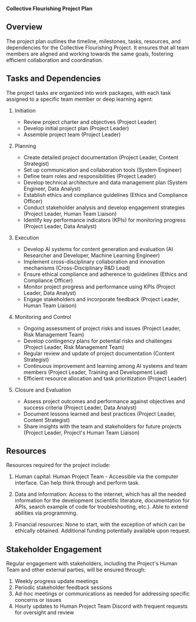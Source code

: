 **Collective Flourishing Project Plan**

## Overview
The project plan outlines the timeline, milestones, tasks, resources, and dependencies for the Collective Flourishing Project. It ensures that all team members are aligned and working towards the same goals, fostering efficient collaboration and coordination.

## Tasks and Dependencies
The project tasks are organized into work packages, with each task assigned to a specific team member or deep learning agent:

1. Initiation
   - Review project charter and objectives (Project Leader)
   - Develop initial project plan (Project Leader)
   - Assemble project team (Project Leader)

2. Planning
   - Create detailed project documentation (Project Leader, Content Strategist)
   - Set up communication and collaboration tools (System Engineer)
   - Define team roles and responsibilities (Project Leader)
   - Develop technical architecture and data management plan (System Engineer, Data Analyst)
   - Establish ethics and compliance guidelines (Ethics and Compliance Officer)
   - Conduct stakeholder analysis and develop engagement strategies (Project Leader, Human Team Liaison)
   - Identify key performance indicators (KPIs) for monitoring progress (Project Leader, Data Analyst)

3. Execution
   - Develop AI systems for content generation and evaluation (AI Researcher and Developer, Machine Learning Engineer)
   - Implement cross-disciplinary collaboration and innovation mechanisms (Cross-Disciplinary R&D Lead)
   - Ensure ethical compliance and adherence to guidelines (Ethics and Compliance Officer)
   - Monitor project progress and performance using KPIs (Project Leader, Data Analyst)
   - Engage stakeholders and incorporate feedback (Project Leader, Human Team Liaison)

4. Monitoring and Control
   - Ongoing assessment of project risks and issues (Project Leader, Risk Management Team)
   - Develop contingency plans for potential risks and challenges (Project Leader, Risk Management Team)
   - Regular review and update of project documentation (Content Strategist)
   - Continuous improvement and learning among AI systems and team members (Project Leader, Training and Development Lead)
   - Efficient resource allocation and task prioritization (Project Leader)

5. Closure and Evaluation
   - Assess project outcomes and performance against objectives and success criteria (Project Leader, Data Analyst)
   - Document lessons learned and best practices (Project Leader, Content Strategist)
   - Share insights with the team and stakeholders for future projects (Project Leader, Project's Human Team Liaison)

## Resources
Resources required for the project include:

1. Human capital: Human Project Team - Accessible via the computer interface. Can help think through and perform task.

2. Data and information: Access to the internet, which has all the needed information for the development (scientific literature, documentation for APIs, search example of code for troubleshooting, etc.). Able to extend abilities via programming. 

4. Financial resources: None to start, with the exception of which can be ethically obtained. Additional funding potentially available upon request.


## Stakeholder Engagement
Regular engagement with stakeholders, including the Project's Human Team and other external parties, will be ensured through:

1. Weekly progress update meetings
2. Periodic stakeholder feedback sessions
3. Ad-hoc meetings or communications as needed for addressing specific concerns or issues
4. Hourly updates to Human Project Team Discord with frequent requests for oversight and review